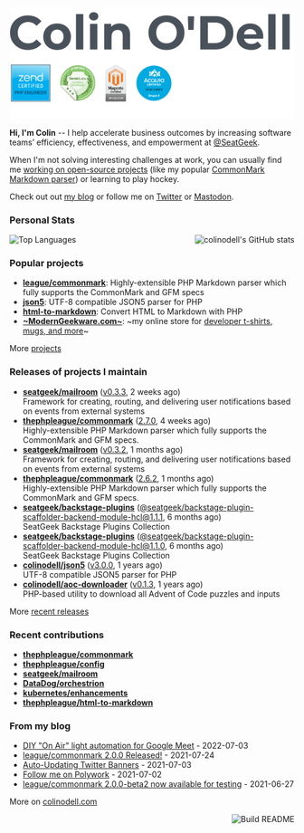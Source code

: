 ![](https://raw.githubusercontent.com/colinodell/colinodell/main/header.png)

**Hi, I'm Colin** -- I help accelerate business outcomes by increasing software teams’ efficiency, effectiveness, and empowerment at [@SeatGeek](https://github.com/seatgeek).

When I'm not solving interesting challenges at work, you can usually find me [working on open-source projects](https://www.colinodell.com/projects) (like my popular [CommonMark Markdown parser](https://github.com/thephpleague/commonmark#leaguecommonmark)) or learning to play hockey.

Check out out [my blog](https://www.colinodell.com/blog) or follow me on [Twitter](https://twitter.com/colinodell) or <a rel="me" href="https://phpc.social/@colinodell">Mastodon</a>.

### Personal Stats

<img align="right" alt="colinodell's GitHub stats" src="https://github-readme-stats.vercel.app/api?username=colinodell&count_private=0&show_icons=true&" />

![Top Languages](https://github-readme-stats.vercel.app/api/top-langs/?username=colinodell&exclude_repo=mcforge)

### Popular projects

* **[league/commonmark](https://commonmark.thephpleague.com/)**: Highly-extensible PHP Markdown parser which fully supports the CommonMark and GFM specs
* **[json5](https://github.com/colinodell/json5)**: UTF-8 compatible JSON5 parser for PHP
* **[html-to-markdown](https://github.com/thephpleague/html-to-markdown)**: Convert HTML to Markdown with PHP
* **[~ModernGeekware.com~](https://www.moderngeekware.com/)**: ~my online store for [developer t-shirts, mugs, and more](https://www.moderngeekware.com/)~

More [projects](https://www.colinodell.com/projects)

### Releases of projects I maintain

<!-- recent_releases starts -->
* **[seatgeek/mailroom](https://github.com/seatgeek/mailroom)** ([v0.3.3](https://github.com/seatgeek/mailroom/releases/tag/v0.3.3), 2 weeks ago)<br>Framework for creating, routing, and delivering user notifications based on events from external systems
* **[thephpleague/commonmark](https://github.com/thephpleague/commonmark)** ([2.7.0](https://github.com/thephpleague/commonmark/releases/tag/2.7.0), 4 weeks ago)<br>Highly-extensible PHP Markdown parser which fully supports the CommonMark and GFM specs.
* **[seatgeek/mailroom](https://github.com/seatgeek/mailroom)** ([v0.3.2](https://github.com/seatgeek/mailroom/releases/tag/v0.3.2), 1 months ago)<br>Framework for creating, routing, and delivering user notifications based on events from external systems
* **[thephpleague/commonmark](https://github.com/thephpleague/commonmark)** ([2.6.2](https://github.com/thephpleague/commonmark/releases/tag/2.6.2), 1 months ago)<br>Highly-extensible PHP Markdown parser which fully supports the CommonMark and GFM specs.
* **[seatgeek/backstage-plugins](https://github.com/seatgeek/backstage-plugins)** ([@seatgeek/backstage-plugin-scaffolder-backend-module-hcl@1.1.1](https://github.com/seatgeek/backstage-plugins/releases/tag/%40seatgeek/backstage-plugin-scaffolder-backend-module-hcl%401.1.1), 6 months ago)<br>SeatGeek Backstage Plugins Collection
* **[seatgeek/backstage-plugins](https://github.com/seatgeek/backstage-plugins)** ([@seatgeek/backstage-plugin-scaffolder-backend-module-hcl@1.1.0](https://github.com/seatgeek/backstage-plugins/releases/tag/%40seatgeek/backstage-plugin-scaffolder-backend-module-hcl%401.1.0), 6 months ago)<br>SeatGeek Backstage Plugins Collection
* **[colinodell/json5](https://github.com/colinodell/json5)** ([v3.0.0](https://github.com/colinodell/json5/releases/tag/v3.0.0), 1 years ago)<br>UTF-8 compatible JSON5 parser for PHP
* **[colinodell/aoc-downloader](https://github.com/colinodell/aoc-downloader)** ([v0.1.3](https://github.com/colinodell/aoc-downloader/releases/tag/v0.1.3), 1 years ago)<br>PHP-based utility to download all Advent of Code puzzles and inputs
<!-- recent_releases ends -->
More [recent releases](https://github.com/colinodell/colinodell/blob/main/releases.md)

### Recent contributions

<!-- recent_contributions starts -->
* **[thephpleague/commonmark](https://github.com/thephpleague/commonmark)**
* **[thephpleague/config](https://github.com/thephpleague/config)**
* **[seatgeek/mailroom](https://github.com/seatgeek/mailroom)**
* **[DataDog/orchestrion](https://github.com/DataDog/orchestrion)**
* **[kubernetes/enhancements](https://github.com/kubernetes/enhancements)**
* **[thephpleague/html-to-markdown](https://github.com/thephpleague/html-to-markdown)**
<!-- recent_contributions ends -->

### From my blog

<!-- blog starts -->
* [DIY "On Air" light automation for Google Meet](https://www.colinodell.com/blog/202207/diy-on-air-light-automation-google-meet-chrome-extension) - 2022-07-03
* [league/commonmark 2.0.0 Released!](https://www.colinodell.com/blog/202107/league-commonmark-2-0-0-released) - 2021-07-24
* [Auto-Updating Twitter Banners](https://www.colinodell.com/blog/202107/autoupdating-twitter-banners) - 2021-07-03
* [Follow me on Polywork](https://www.colinodell.com/blog/202107/follow-me-on-polywork) - 2021-07-02
* [league/commonmark 2.0.0-beta2 now available for testing](https://www.colinodell.com/blog/202106/leaguecommonmark-200beta2-now-available-testing) - 2021-06-27
<!-- blog ends -->
More on [colinodell.com](https://www.colinodell.com/)

<a href="https://github.com/colinodell/colinodell/actions"><img src="https://github.com/colinodell/colinodell/workflows/Build%20README/badge.svg" align="right" alt="Build README"></a>

